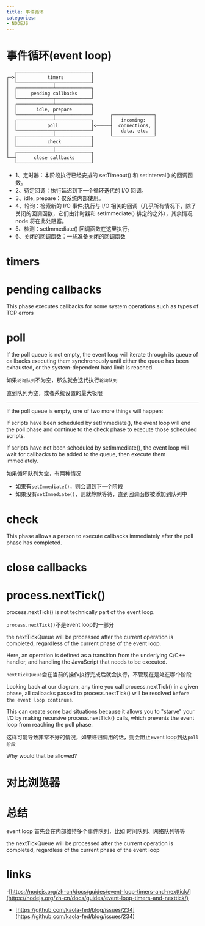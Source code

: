 ```yaml
---
title: 事件循环
categories: 
- NODEJS
---
```


# 事件循环(event loop)


```
   ┌───────────────────────────┐
┌─>│           timers          │
│  └─────────────┬─────────────┘
│  ┌─────────────┴─────────────┐
│  │     pending callbacks     │
│  └─────────────┬─────────────┘
│  ┌─────────────┴─────────────┐
│  │       idle, prepare       │
│  └─────────────┬─────────────┘      ┌───────────────┐
│  ┌─────────────┴─────────────┐      │   incoming:   │
│  │           poll            │<─────┤  connections, │
│  └─────────────┬─────────────┘      │   data, etc.  │
│  ┌─────────────┴─────────────┐      └───────────────┘
│  │           check           │
│  └─────────────┬─────────────┘
│  ┌─────────────┴─────────────┐
└──┤      close callbacks      │
   └───────────────────────────┘
```


- 1、定时器：本阶段执行已经安排的 setTimeout() 和 setInterval() 的回调函数。
- 2、待定回调：执行延迟到下一个循环迭代的 I/O 回调。
- 3、idle, prepare：仅系统内部使用。
- 4、轮询：检索新的 I/O 事件;执行与 I/O 相关的回调（几乎所有情况下，除了关闭的回调函数，它们由计时器和 setImmediate() 排定的之外），其余情况 node 将在此处阻塞。
- 5、检测：setImmediate() 回调函数在这里执行。
- 6、关闭的回调函数：一些准备关闭的回调函数


# timers



# pending callbacks

This phase executes callbacks for some system operations such as types of TCP errors


# poll

If the poll queue is not empty, the event loop will iterate through its queue of callbacks executing them synchronously until either the queue has been exhausted, or the system-dependent hard limit is reached.

如果`轮询队列`不为空，那么就会迭代执行`轮询队列`

直到队列为空，或者系统设置的最大极限

------------------

If the poll queue is empty, one of two more things will happen:

If scripts have been scheduled by setImmediate(), the event loop will end the poll phase and continue to the check phase to execute those scheduled scripts.

If scripts have not been scheduled by setImmediate(), the event loop will wait for callbacks to be added to the queue, then execute them immediately.


如果循环队列为空，有两种情况

- 如果有`setImmediate()`，则会调到下一个阶段
- 如果没有`setImmediate()`，则就静默等待，直到回调函数被添加到队列中


# check

This phase allows a person to execute callbacks immediately after the poll phase has completed. 


# close callbacks




# process.nextTick()

process.nextTick() is not technically part of the event loop.

`process.nextTick()`不是event loop的一部分

 the nextTickQueue will be processed after the current operation is completed, regardless of the current phase of the event loop. 


 Here, an operation is defined as a transition from the underlying C/C++ handler, and handling the JavaScript that needs to be executed.

 

`nextTickQueue`会在当前的操作执行完成后就会执行，不管现在是处在哪个阶段

 Looking back at our diagram, any time you call process.nextTick() in a given phase, all callbacks passed to process.nextTick() will be resolved `before the event loop continues`.


This can create some bad situations because it allows you to "starve" your I/O by making recursive process.nextTick() calls, which prevents the event loop from reaching the poll phase.


这样可能导致非常不好的情况，如果递归调用的话，则会阻止event loop到达`poll阶段`

Why would that be allowed?





# 对比浏览器

# 总结

event loop 首先会在内部维持多个事件队列，比如 时间队列、网络队列等等



the nextTickQueue will be processed after the current operation is completed, regardless of the current phase of the event loop


# links

-[https://nodejs.org/zh-cn/docs/guides/event-loop-timers-and-nexttick/](https://nodejs.org/zh-cn/docs/guides/event-loop-timers-and-nexttick/)

- [https://github.com/kaola-fed/blog/issues/234](https://github.com/kaola-fed/blog/issues/234)